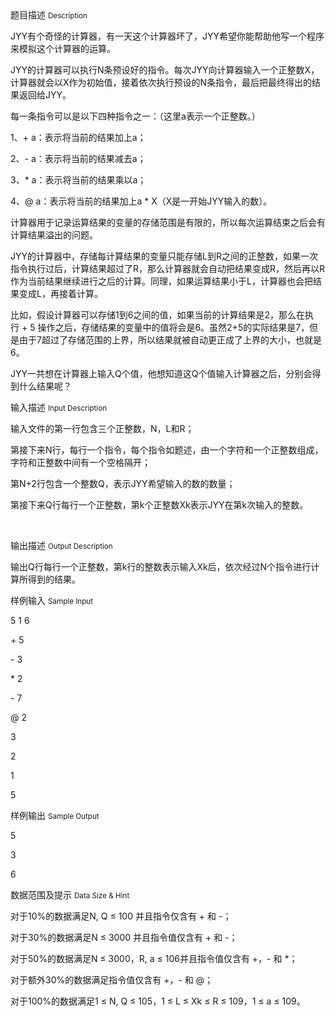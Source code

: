 <div class="panel panel-default">
<div class="area-title">
<span>
题目描述
<small>Description</small>
</span></div>
<div class="panel-body">

<p><span>JYY</span><span>有个奇怪的计算器，有一天这个计算器坏了，</span><span>JYY</span><span>希望你能帮助他写一个程序来模拟这个计算器的运算。 </span></p>
<p><span>JYY</span><span>的计算器可以执行</span><span>N</span><span>条预设好的指令。每次</span><span>JYY</span><span>向计算器输入一个正整数</span><span>X</span><span>，计算器就会以</span><span>X</span><span>作为初始值，接着依次执行预设的</span><span>N</span><span>条指令，最后把最终得出的结果返回给</span><span>JYY</span><span>。 </span></p>
<p><span>每一条指令可以是以下四种指令之一：（这里</span><span>a</span><span>表示一个正整数。） </span></p>
<p><span>1</span><span>、</span><span>+ </span><span>a</span><span>：表示将当前的结果加上</span><span>a</span><span>； </span></p>
<p><span>2</span><span>、</span><span>- </span><span>a</span><span>：表示将当前的结果减去</span><span>a</span><span>； </span></p>
<p><span>3</span><span>、</span><span>* </span><span>a</span><span>：表示将当前的结果乘以</span><span>a</span><span>； </span></p>
<p><span>4</span><span>、</span><span>@ </span><span>a</span><span>：表示将当前的结果加上</span><span>a </span><span>* </span><span>X</span><span>（</span><span>X</span><span>是一开始</span><span>JYY</span><span>输入的数）。 </span></p>
<p><span>计算器用于记录运算结果的变量的存储范围是有限的，所以每次运算结束之后会有计算结果溢出的问题。 </span></p>
<p><span>JYY</span><span>的计算器中，存储每计算结果的变量只能存储</span><span>L</span><span>到</span><span>R</span><span>之间的正整数，如果一次指令执行过后，计算结果超过了</span><span>R</span><span>，那么计算器就会自动把结果变成</span><span>R</span><span>，然后再以</span><span>R</span><span>作为当前结果继续进行之后的计算。同理，如果运算结果小于</span><span>L</span><span>，计算器也会把结果变成</span><span>L</span><span>，再接着计算。 </span></p>
<p><span>比如，假设计算器可以存储</span><span>1</span><span>到</span><span>6</span><span>之间的值，如果当前的计算结果是</span><span>2</span><span>，那么在执行 </span><span>+ 5 </span><span>操作之后，存储结果的变量中的值将会是</span><span>6</span><span>。虽然</span><span>2+5</span><span>的实际结果是</span><span>7</span><span>，但是由于</span><span>7</span><span>超过了存储范围的上界，所以结果就被自动更正成了上界的大小，也就是</span><span>6</span><span>。 </span></p>
<p><span>JYY</span><span>一共想在计算器上输入</span><span>Q</span><span>个值，他想知道这</span><span>Q</span><span>个值输入计算器之后，分别会得到什么结果呢？ </span></p>

</div>
</div>

<div class="panel panel-default">
<div class="area-title">
<span>
输入描述
<small>Input Description</small>
</span></div>
<div class="panel-body">
<p><span>输入文件的第一行包含三个正整数，</span><span>N</span><span>，</span><span>L</span><span>和</span><span>R</span><span>； </span></p>
<p><span>第接下来</span><span>N</span><span>行，每行一个指令，每个指令如题述，由一个字符和一个正整数组成，字符和正整数中间有一个空格隔开； </span></p>
<p><span>第</span><span>N</span><span>+2</span><span>行包含一个整数</span><span>Q</span><span>，表示</span><span>JYY</span><span>希望输入的数的数量；</span></p>
<p>第接下来Q行每行一个正整数，第k个正整数Xk表示JYY在第k次输入的整数。</p>
<p><span><br></span></p>

</div>
</div>
<div  class="panel panel-default">
<div class="area-title">
<span>
输出描述
<small>Output Description</small>
</span></div>
<div class="panel-body">

<p class="p0">输出Q行每行一个正整数，第k行的整数表示输入Xk后，依次经过N个指令进行计算所得到的结果。&nbsp;</p>

</div>
</div>


<div class="panel panel-default">
<div class="area-title">
<span>
样例输入
<small>Sample Input</small>
</span></div>
<div class="panel-body">
<p>5 1 6 </p>
<p>+ 5 </p>
<p>- 3 </p>
<p>* 2 </p>
<p>- 7 </p>
<p>@ 2 </p>
<p>3 </p>
<p>2 </p>
<p>1 </p>
<p>5 </p>

</div>
</div>

<div class="panel panel-default">
<div class="area-title">
<span>
样例输出
<small>Sample Output</small>
</span></div>
<div class="panel-body">
<p>5 </p>
<p>3 </p>
<p>6</p>

</div>
</div>

<div class="panel panel-default">
<div class="area-title">
<span>
数据范围及提示
<small>Data Size & Hint</small>
</span></div>
<div class="panel-body">
<div>
<p>对于10%的数据满足N, Q ≤ 100 并且指令仅含有 + 和 -； </p>
<p>对于30%的数据满足N ≤ 3000 并且指令值仅含有 + 和 -； </p>
<p>对于50%的数据满足N ≤ 3000，R, a ≤ 106并且指令值仅含有 +，- 和 *； </p>
<p>对于额外30%的数据满足指令值仅含有 +，- 和 @； </p>
<p>对于100%的数据满足1 ≤ N, Q ≤ 105，1 ≤ L ≤ Xk ≤ R ≤ 109，1 ≤ a ≤ 109。  </p>
</div>
</div>
</div>